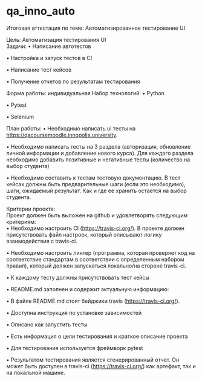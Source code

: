 # qa_inno_auto
Итоговая аттестация по теме: Автоматизированное тестирование UI 

Цель: Автоматизация тестирования UI  
Задачи: 
 • Написание автотестов 
 
 • Настройка и запуск тестов в CI 
 
 • Написание тест кейсов 
 
 • Получение отчетов по результатам тестирования 
 
Форма работы: индивидуальная 
Набор технологий: 
 • Python 
 
 • Pytest 
 
 • Selenium 
 
План работы: 
 • Необходимо написать ui тесты на https://qacoursemoodle.innopolis.university.  
 
 • Необходимо написать тесты на  3 раздела (авторизация, обновление личной информации и добавление нового курса). Для каждого раздела необходимо добавить позитивные и негативные тесты (количество на выбор студента) 
 
 • Необходимо составить к тестам тестовую документацию. В тест кейсах должны быть предварительные шаги (если это необходимо), шаги, ожидаемый результат. Как и где ее хранить остается на выбор студента. 
 
Критерии проекта:  
Проект должен быть выложен на github и удовлетворять следующим критериям:  
 • Необходимо настроить CI (https://travis-ci.org/). В проекте должен присутствовать файл настроек, который описывают логику взаимодействия с travis-ci. 
 
 • Необходимо настроить линтер (программа, которая проверяет код на соответствие стандартам в соответствии с определенным набором правил), который должен запускаться локально/на стороне travis-ci.  
 
 • К каждому тесту должны присутствовать тест кейсы  
 
 • README.md заполнен и содержит актуальную информацию: 
 
 • В файле README.md стоят бейджики travis (https://travis-ci.org/). 
 
 • Доступна инструкция по установке зависимостей 
 
 • Описано как запустить тесты 
 
 • Есть информация о цели тестирования и краткое описание проекта 
 
 • Для тестирования используется фреймворк pytest  
 
 • Результатом тестирования является сгенерированный отчет. Он может быть доступен в travis-ci (https://travis-ci.org/) как артефакт, так и на локальной машине.

